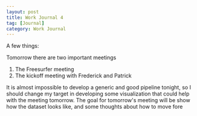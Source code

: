 ```yaml
---
layout: post
title: Work Journal 4
tag: [Journal]
category: Work Journal
---
```


A few things:

Tomorrow there are two important meetings
1. The Freesurfer meeting
2. The kickoff meeting with Frederick and Patrick

It is almost impossible to develop a generic and good pipeline tonight, so I should change my target in developing some visualization that could help with the meeting tomorrow. The goal for tomorrow's meeting will be show how the dataset looks like, and some thoughts about how to move fore

<!--stackedit_data:
eyJoaXN0b3J5IjpbLTE2MjM3NjMzNl19
-->